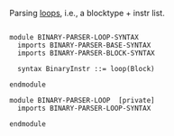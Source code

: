 Parsing [loops](https://webassembly.github.io/spec/core/binary/instructions.html#control-instructions),
i.e., a blocktype + instr list.

```k

module BINARY-PARSER-LOOP-SYNTAX
  imports BINARY-PARSER-BASE-SYNTAX
  imports BINARY-PARSER-BLOCK-SYNTAX

  syntax BinaryInstr ::= loop(Block)

endmodule

module BINARY-PARSER-LOOP  [private]
  imports BINARY-PARSER-LOOP-SYNTAX

endmodule
```
